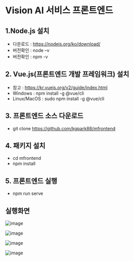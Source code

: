 # Vision AI 서비스 프론트엔드

## 1.Node.js 설치 
- 다운로드 : https://nodejs.org/ko/download/
- 버전확인 : node –v
- 버전확인 : npm -v 

## 2. Vue.js(프론트엔드 개발 프레임워크) 설치
- 참고 :  https://kr.vuejs.org/v2/guide/index.html
- Windows : npm install -g @vue/cli
- Linux/MacOS : sudo npm install -g @vue/cli

## 3. 프론트엔드 소스 다운로드 
- git clone https://github.com/kgpark88/mfrontend

## 4. 패키지 설치 
- cd mfrontend
- npm install

## 5. 프론트엔드 실행
- npm run serve

## 실행화면
![image](https://user-images.githubusercontent.com/17672596/142606391-79e1a9af-5516-4549-ae49-d295a0fb1f31.png)

![image](https://user-images.githubusercontent.com/17672596/142606412-92c212c5-65e5-4d18-aff6-f594072059be.png)

![image](https://user-images.githubusercontent.com/17672596/142606436-eea8445f-9b46-4180-8639-e6b50b58deea.png)

![image](https://user-images.githubusercontent.com/17672596/142606443-0b19f7e1-aee8-4347-912f-669d75ec3824.png)
